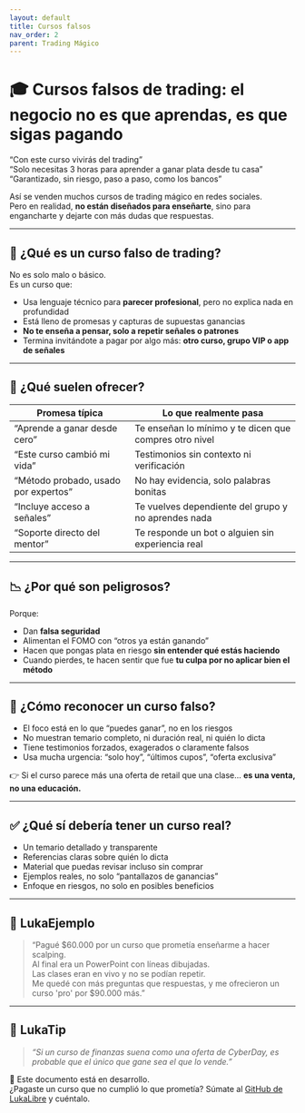 ```yaml
---
layout: default
title: Cursos falsos
nav_order: 2
parent: Trading Mágico
---
```


# 🎓 Cursos falsos de trading: el negocio no es que aprendas, es que sigas pagando

“Con este curso vivirás del trading”  
“Solo necesitas 3 horas para aprender a ganar plata desde tu casa”  
“Garantizado, sin riesgo, paso a paso, como los bancos”

Así se venden muchos cursos de trading mágico en redes sociales.  
Pero en realidad, **no están diseñados para enseñarte**, sino para engancharte y dejarte con más dudas que respuestas.

---

## 🧠 ¿Qué es un curso falso de trading?

No es solo malo o básico.  
Es un curso que:

- Usa lenguaje técnico para **parecer profesional**, pero no explica nada en profundidad
- Está lleno de promesas y capturas de supuestas ganancias
- **No te enseña a pensar, solo a repetir señales o patrones**
- Termina invitándote a pagar por algo más: **otro curso, grupo VIP o app de señales**

---

## 💸 ¿Qué suelen ofrecer?

| Promesa típica                                | Lo que realmente pasa                                |
|-----------------------------------------------|-------------------------------------------------------|
| “Aprende a ganar desde cero”                  | Te enseñan lo mínimo y te dicen que compres otro nivel |
| “Este curso cambió mi vida”                   | Testimonios sin contexto ni verificación             |
| “Método probado, usado por expertos”          | No hay evidencia, solo palabras bonitas               |
| “Incluye acceso a señales”                    | Te vuelves dependiente del grupo y no aprendes nada   |
| “Soporte directo del mentor”                  | Te responde un bot o alguien sin experiencia real     |

---

## 📉 ¿Por qué son peligrosos?

Porque:

- Dan **falsa seguridad**
- Alimentan el FOMO con “otros ya están ganando”
- Hacen que pongas plata en riesgo **sin entender qué estás haciendo**
- Cuando pierdes, te hacen sentir que fue **tu culpa por no aplicar bien el método**

---

## 🎯 ¿Cómo reconocer un curso falso?

- El foco está en lo que “puedes ganar”, no en los riesgos
- No muestran temario completo, ni duración real, ni quién lo dicta
- Tiene testimonios forzados, exagerados o claramente falsos
- Usa mucha urgencia: “solo hoy”, “últimos cupos”, “oferta exclusiva”

👉 Si el curso parece más una oferta de retail que una clase… **es una venta, no una educación.**

---

## ✅ ¿Qué sí debería tener un curso real?

- Un temario detallado y transparente
- Referencias claras sobre quién lo dicta
- Material que puedas revisar incluso sin comprar
- Ejemplos reales, no solo “pantallazos de ganancias”
- Enfoque en riesgos, no solo en posibles beneficios

---

## 💬 LukaEjemplo

> “Pagué $60.000 por un curso que prometía enseñarme a hacer scalping.  
> Al final era un PowerPoint con líneas dibujadas.  
> Las clases eran en vivo y no se podían repetir.  
> Me quedé con más preguntas que respuestas, y me ofrecieron un curso 'pro' por $90.000 más.”

---

## 🧠 LukaTip

> *“Si un curso de finanzas suena como una oferta de CyberDay, es probable que el único que gane sea el que lo vende.”*

📌 Este documento está en desarrollo.  
¿Pagaste un curso que no cumplió lo que prometía? Súmate al [GitHub de LukaLibre](https://github.com/raestrada/lukalibre) y cuéntalo.
